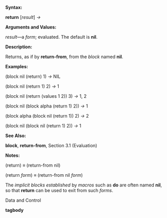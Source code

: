  

**Syntax:** 

**return** [*result*] *→* 

**Arguments and Values:** 

*result*—a *form*; evaluated. The default is **nil**. 

**Description:** 

Returns, as if by **return-from**, from the *block* named **nil**. 

**Examples:** 

(block nil (return) 1) *→* NIL 

(block nil (return 1) 2) *→* 1 

(block nil (return (values 1 2)) 3) *→* 1, 2 

(block nil (block alpha (return 1) 2)) *→* 1 

(block alpha (block nil (return 1)) 2) *→* 2 

(block nil (block nil (return 1) 2)) *→* 1 

**See Also:** 

**block**, **return-from**, Section 3.1 (Evaluation) 

**Notes:** 

(return) *≡* (return-from nil) 

(return *form*) *≡* (return-from nil *form*) 

The *implicit blocks established* by *macros* such as **do** are often named **nil**, so that **return** can be used to exit from such *forms*. 

Data and Control 





**tagbody** 

